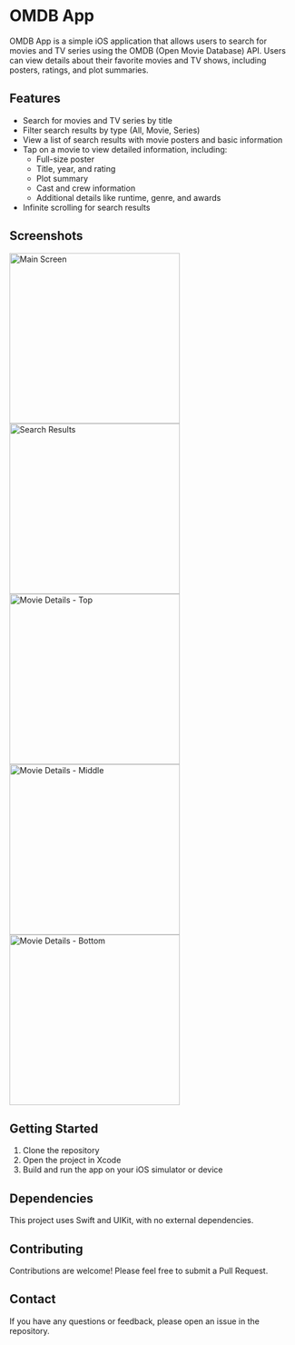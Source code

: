 # OMDB App

OMDB App is a simple iOS application that allows users to search for movies and TV series using the OMDB (Open Movie Database) API. Users can view details about their favorite movies and TV shows, including posters, ratings, and plot summaries.

## Features

- Search for movies and TV series by title
- Filter search results by type (All, Movie, Series)
- View a list of search results with movie posters and basic information
- Tap on a movie to view detailed information, including:
  - Full-size poster
  - Title, year, and rating
  - Plot summary
  - Cast and crew information
  - Additional details like runtime, genre, and awards
- Infinite scrolling for search results

## Screenshots

<img src="https://github.com/user-attachments/assets/485129a1-d7f1-45e4-aaf5-e34abb6da34a" alt="Main Screen" width="300"/>

<img src="https://github.com/user-attachments/assets/34a8e496-e302-4644-9e41-dff0ec87c399" alt="Search Results" width="300"/>

<img src="https://github.com/user-attachments/assets/b5b980bb-8b16-460f-92f7-c3785b735d72" alt="Movie Details - Top" width="300"/>

<img src="https://github.com/user-attachments/assets/1c411b16-4158-4715-8ab7-6bbc6d300adb" alt="Movie Details - Middle" width="300"/>

<img src="https://github.com/user-attachments/assets/6757e9c1-82c1-4ea2-811b-b41409bbcf00" alt="Movie Details - Bottom" width="300"/>

## Getting Started

1. Clone the repository
2. Open the project in Xcode
3. Build and run the app on your iOS simulator or device

## Dependencies

This project uses Swift and UIKit, with no external dependencies.

## Contributing

Contributions are welcome! Please feel free to submit a Pull Request.

## Contact

If you have any questions or feedback, please open an issue in the repository.
